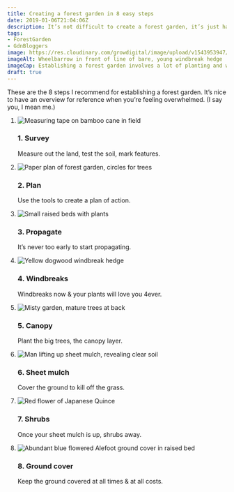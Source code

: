 ```yaml
---
title: Creating a forest garden in 8 easy steps
date: 2019-01-06T21:04:06Z
description: It’s not difficult to create a forest garden, it’s just hard work. Like any garden. These are my eight steps to get cracking.
tags: 
- ForestGarden
- GdnBloggers
image: https://res.cloudinary.com/growdigital/image/upload/v1543953947/north-face-39615815062.jpg
imageAlt: Wheelbarrow in front of line of bare, young windbreak hedge
imageCap: Establishing a forest garden involves a lot of planting and wheelbarrowing
draft: true
---
```


These are the 8 steps I recommend for establishing a forest garden. It’s nice to have an overview for reference when you’re feeling overwhelmed. (I say you, I mean me.)

<ol class="o-list-bare">
  <li class="o-media">
    <img class="o-media__figure" alt="Measuring tape on bamboo cane in field" src="https://res.cloudinary.com/growdigital/image/upload/c_fill,h_68,w_120/v1546334064/tape-27304554338.jpg">
    <div class="o-media__body">
      <h3>1. Survey</h3>
      <p>Measure out the land, test the soil, mark features.</p>
    </div>
  </li>
  <li class="o-media">
    <img src="https://res.cloudinary.com/growdigital/image/upload/w_120/v1546379384/paper-plan-fg1.png" alt="Paper plan of forest garden, circles for trees" class="o-media__figure">
    <div class="o-media__body">
      <h3>2. Plan</h3>
      <p>Use the tools to create a plan of action.</p>
    </div>
  </li>
  <li class="o-media">
    <img src="https://res.cloudinary.com/growdigital/image/upload/w_120/v1544372630/comfrey-38830083715.jpg" alt="Small raised beds with plants" class="o-media__figure">
    <div class="o-media__body">
      <h3>3. Propagate</h3>
      <p>It’s never too early to start propagating.</p>
    </div>
  </li>
  <li class="o-media">
    <img src="https://res.cloudinary.com/growdigital/image/upload/w_120/v1544006420/cornus-stolonifera-flaviramea-K8xbDnRk.jpg" alt="Yellow dogwood windbreak hedge" class="o-media__figure">
    <div class="o-media__body">
      <h3>4. Windbreaks</h3>
      <p>Windbreaks now & your plants will love you 4ever.</p>
    </div>
  </li>
  <li class="o-media">
    <img src="https://res.cloudinary.com/growdigital/image/upload/w_120/v1544027745/misty-wildlife-pond-26465730067.jpg" alt="Misty garden, mature trees at back" class="o-media__figure">
    <div class="o-media__body">
      <h3>5. Canopy</h3>
      <p>Plant the big trees, the canopy layer.</p>
    </div>
  </li>
  <li class="o-media">
    <img src="https://res.cloudinary.com/growdigital/image/upload/c_fill,h_68,w_120/v1544376728/sheet-mulch-42993817972.jpg" alt="Man lifting up sheet mulch, revealing clear soil" class="o-media__figure">
    <div class="o-media__body">
      <h3>6. Sheet mulch</h3>
      <p>Cover the ground to kill off the grass.</p>
    </div>
  </li>
  <li class="o-media">
    <img src="https://res.cloudinary.com/growdigital/image/upload/w_120/v1544300867/chaenomeles-41478572351.jpg" alt="Red flower of Japanese Quince" class="o-media__figure">
    <div class="o-media__body">
      <h3>7. Shrubs</h3>
      <p>Once your sheet mulch is up, shrubs away.</p>
    </div>
  </li>
  <li class="o-media">
    <img src="https://res.cloudinary.com/growdigital/image/upload/w_120/v1546380638/alefoot-28171871628.jpg" alt="Abundant blue flowered Alefoot ground cover in raised bed" class="o-media__figure">
    <div class="o-media__body">
      <h3>8. Ground cover</h3>
      <p>Keep the ground covered at all times & at all costs.</p>
    </div>
  </li>
</ol>
